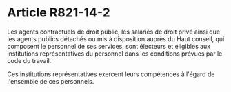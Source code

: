# Article R821-14-2

Les agents contractuels de droit public, les salariés de droit privé ainsi que les agents publics détachés ou mis à disposition auprès du Haut conseil, qui composent le personnel de ses services, sont électeurs et éligibles aux institutions représentatives du personnel dans les conditions prévues par le code du travail.<p> Ces institutions représentatives exercent leurs compétences à l'égard de l'ensemble de ces personnels.</p>